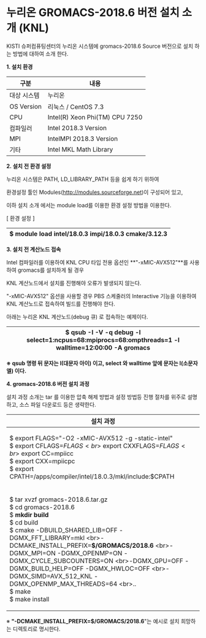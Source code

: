 # 누리온 GROMACS-2018.6 버전 설치 소개 (KNL)

KISTI 슈퍼컴퓨팅센터의 누리온 시스템에 gromacs-2018.6 Source 버전으로 설치 하는 방법에 대하여 소개 한다.

&#x20;

**1. 설치 환경**

&#x20;

&#x20;

|  **구분**      | **내용**                          |
| ------------ | ------------------------------- |
|  대상 시스템      |  누리온                            |
|  OS Version  |  리눅스 / CentOS 7.3               |
|  CPU         |  Intel(R) Xeon Phi(TM) CPU 7250 |
|  컴파일러        |  Intel 2018.3 Version           |
|  MPI         |  IntelMPI 2018.3 Version        |
|  기타          |  Intel MKL Math Library         |

&#x20;

**2. 설치 전 환경 설정**

&#x20;

&#x20; 누리온 시스템은 PATH, LD\_LIBRARY\_PATH 등을 쉽게 하기 위하여&#x20;

&#x20; 환경설정 툴인 Modules(http://modules.sourceforge.net)이 구성되어 있고,

&#x20; 이하 설치 소개 에서는 module load를 이용한 환경 설정 방법을 이용한다.

&#x20;

\[ 환경 설정 ]

|  $ module load intel/18.0.3 impi/18.0.3 cmake/3.12.3 |
| ---------------------------------------------------- |

&#x20;**3. 설치 전 계산노드 접속**

Intel 컴파일러를 이용하여 KNL CPU 타입 전용 옵션인 **"-xMIC-AVX512"**를 사용하여 gromacs를 설치하게 될 경우&#x20;

KNL 계산노드에서 설치를 진행해야 오류가 발생되지 않는다.

&#x20;

"-xMIC-AVX512" 옵션을 사용할 경우 PBS 스케줄러의 Interactive 기능을 이용하여 KNL 계산노드로 접속하여 빌드를 진행해야 한다.

아래는 누리온 KNL 계산노드(debug 큐) 로 접속하는 예제이다.

|  $ qsub -I -V -q debug -l select=1:ncpus=68:mpiprocs=68:ompthreads=1 -l walltime=12:00:00 -A gromacs |
| ---------------------------------------------------------------------------------------------------- |

**※ qsub 명령 뒤 문자는 I(대문자 아이)  이고, select 와 walltime 앞에 문자는 l(소문자 엘) 이다.**

&#x20;

**4. gromacs-2018.6 버전 설치 과정**

&#x20;설치 과정 소개는 tar 를 이용한 압축 해제 방법과 설정 방법등 진행 절차를 위주로 설명하고, 소스 파일 다운로드 등은 생략한다.  &#x20;

|  **설치 과정**                                                                                                                                                                                                                                                                                                                                                                                                                                                                                                                                                                                                                                                                                          |
| --------------------------------------------------------------------------------------------------------------------------------------------------------------------------------------------------------------------------------------------------------------------------------------------------------------------------------------------------------------------------------------------------------------------------------------------------------------------------------------------------------------------------------------------------------------------------------------------------------------------------------------------------------------------------------------------------- |
| <p>$ export FLAGS="-O2 -xMIC-AVX512 -g -static-intel"<br>$ export CFLAGS=$FLAGS <br>$ export CXXFLAGS=$FLAGS <br>$ export CC=mpiicc <br>$ export CXX=mpiicpc <br>$ export CPATH=/apps/compiler/intel/18.0.3/mkl/include:$CPATH<br><br><br> $ tar xvzf gromacs-2018.6.tar.gz<br> $ cd gromacs-2018.6<br> $ <strong>mkdir build</strong><br> $ cd build<br> $ cmake -DBUILD_SHARED_LIB=OFF -DGMX_FFT_LIBRARY=mkl \<br>-DCMAKE_INSTALL_PREFIX=<strong>$/GROMACS/2018.6</strong> \<br>-DGMX_MPI=ON -DGMX_OPENMP=ON -DGMX_CYCLE_SUBCOUNTERS=ON \<br>-DGMX_GPU=OFF -DGMX_BUILD_HELP=OFF -DGMX_HWLOC=OFF \<br>-DGMX_SIMD=AVX_512_KNL -DGMX_OPENMP_MAX_THREADS=64 \<br>..<br> $ make<br> $ make install</p> |

※ **"-DCMAKE\_INSTALL\_PREFIX=$/GROMACS/2018.6**"는 예시로 설치 희망하는 디렉토리로 명시한다.
